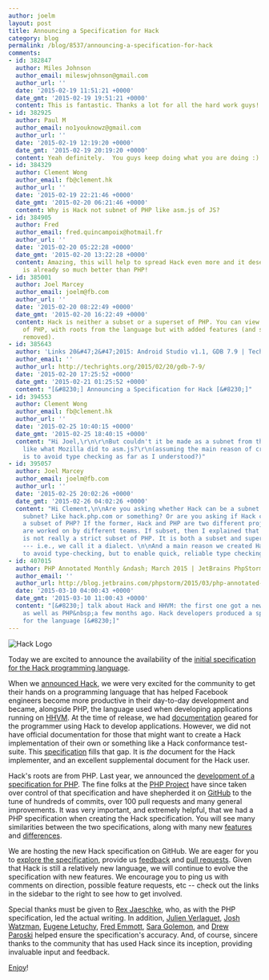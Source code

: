 ```yaml
---
author: joelm
layout: post
title: Announcing a Specification for Hack
category: blog
permalink: /blog/8537/announcing-a-specification-for-hack
comments:
- id: 382847
  author: Miles Johnson
  author_email: mileswjohnson@gmail.com
  author_url: ''
  date: '2015-02-19 11:51:21 +0000'
  date_gmt: '2015-02-19 19:51:21 +0000'
  content: This is fantastic. Thanks a lot for all the hard work guys!
- id: 382925
  author: Paul M
  author_email: no1youknowz@gmail.com
  author_url: ''
  date: '2015-02-19 12:19:20 +0000'
  date_gmt: '2015-02-19 20:19:20 +0000'
  content: Yeah definitely.  You guys keep doing what you are doing :)
- id: 384329
  author: Clement Wong
  author_email: fb@clement.hk
  author_url: ''
  date: '2015-02-19 22:21:46 +0000'
  date_gmt: '2015-02-20 06:21:46 +0000'
  content: Why is Hack not subnet of PHP like asm.js of JS?
- id: 384905
  author: Fred
  author_email: fred.quincampoix@hotmail.fr
  author_url: ''
  date: '2015-02-20 05:22:28 +0000'
  date_gmt: '2015-02-20 13:22:28 +0000'
  content: Amazing, this will help to spread Hack even more and it deserves it. Hack
    is already so much better than PHP!
- id: 385001
  author: Joel Marcey
  author_email: joelm@fb.com
  author_url: ''
  date: '2015-02-20 08:22:49 +0000'
  date_gmt: '2015-02-20 16:22:49 +0000'
  content: Hack is neither a subset or a superset of PHP. You can view it as a dialect
    of PHP, with roots from the language but with added features (and some features
    removed).
- id: 385643
  author: 'Links 20&#47;2&#47;2015: Android Studio v1.1, GDB 7.9 | Techrights'
  author_email: ''
  author_url: http://techrights.org/2015/02/20/gdb-7-9/
  date: '2015-02-20 17:25:52 +0000'
  date_gmt: '2015-02-21 01:25:52 +0000'
  content: "[&#8230;] Announcing a Specification for Hack [&#8230;]"
- id: 394553
  author: Clement Wong
  author_email: fb@clement.hk
  author_url: ''
  date: '2015-02-25 10:40:15 +0000'
  date_gmt: '2015-02-25 18:40:15 +0000'
  content: "Hi Joel,\r\n\r\nBut couldn't it be made as a subnet from the beginning
    like what Mozilla did to asm.js?\r\n(assuming the main reason of creating hack-lang
    is to avoid type checking as far as I understood?)"
- id: 395057
  author: Joel Marcey
  author_email: joelm@fb.com
  author_url: ''
  date: '2015-02-25 20:02:26 +0000'
  date_gmt: '2015-02-26 04:02:26 +0000'
  content: "Hi Clement,\n\nAre you asking whether Hack can be a subnet as in domain
    subnet? Like hack.php.com or something? Or are you asking if Hack can be made
    a subset of PHP? If the former, Hack and PHP are two different projects. They
    are worked on by different teams. If subset, then I explained that below as Hack
    is not really a strict subset of PHP. It is both a subset and superset in ways
    --- i.e., we call it a dialect. \n\nAnd a main reason we created Hack was not
    to avoid type-checking, but to enable quick, reliable type checking. :)"
- id: 407015
  author: PHP Annotated Monthly &ndash; March 2015 | JetBrains PhpStorm Blog
  author_email: ''
  author_url: http://blog.jetbrains.com/phpstorm/2015/03/php-annotated-monthly-march-2015/
  date: '2015-03-10 04:00:43 +0000'
  date_gmt: '2015-03-10 11:00:43 +0000'
  content: "[&#8230;] talk about Hack and HHVM: the first one got a new initial specification,
    as well as PHP&nbsp;a few months ago. Hack developers produced a specification
    for the language [&#8230;]"
---
```


![Hack Logo](/static/images/posts/Screenshot-2015-02-18-10.07.47.png)

Today we are excited to announce the availability of the [initial specification for the Hack programming language](https://github.com/hhvm/hack-langspec/blob/master/spec/00-specification-for-hack.md).

<!--truncate-->

When we [announced Hack](http://hhvm.com/blog/4223/introducing-hack-a-programming-language-for-hhvm), we were very excited for the community to get their hands on a programming language that has helped Facebook engineers become more productive in their day-to-day development and became, alongside PHP, the language used when developing applications running on [HHVM](http://hhvm.com). At the time of release, we had [documentation](http://docs.hhvm.com) geared for the programmer using Hack to develop applications. However, we did not have official documentation for those that might want to create a Hack implementation of their own or something like a Hack conformance test-suite. This [specification](https://github.com/hhvm/hack-langspec/blob/master/spec/00-specification-for-hack.md) fills that gap. It is _the_ document for the Hack implementer, and an excellent supplemental document for the Hack user.

Hack's roots are from PHP. Last year, we announced the [development of a specification for PHP](http://hhvm.com/blog/5723/announcing-a-specification-for-php). The fine folks at the [PHP Project](http://php.net/credits.php) have since taken over control of that specification and have shepherded it on [GitHub](https://github.com/php/php-langspec) to the tune of hundreds of commits, over 100 pull requests and many general improvements. It was very important, and extremely helpful, that we had a PHP specification when creating the Hack specification. You will see many similarities between the two specifications, along with many new [fea](https://github.com/hhvm/hack-langspec/blob/master/spec/05-types.md#types)[tur](https://github.com/hhvm/hack-langspec/blob/master/spec/14-generic-types-methods-and-functions.md)[es](https://github.com/hhvm/hack-langspec/blob/master/spec/21-attributes.md) and [differences](https://github.com/hhvm/hack-langspec/blob/master/spec/23-differences-from-php.md).

We are hosting the new Hack specification on GitHub. We are eager for you to [explore the specification](https://github.com/hhvm/hack-langspec), provide us [feedback](https://github.com/hhvm/hack-langspec/issues) and [pull requests](https://github.com/hhvm/hack-langspec/pulls). Given that Hack is still a relatively new language, we will continue to evolve the specification with new features. We encourage you to ping us with comments on direction, possible feature requests, etc -- check out the links in the sidebar to the right to see how to get involved.

Special thanks must be given to [Rex Jaeschke](https://github.com/RexJaeschke), who, as with the PHP specification, led the actual writing. In addition, [Julien Verlaguet](https://github.com/pikatchu), [Josh Watzman](https://github.com/jwatzman), [Eugene Letuchy](https://github.com/elgenie), [Fred Emmott](https://github.com/fredemmott), [Sara Golemon](https://github.com/sgolemon), and [Drew Paroski](https://github.com/paroski) helped ensure the specification's accuracy. And, of course, sincere thanks to the community that has used Hack since its inception, providing invaluable input and feedback.

[Enjoy](https://github.com/hhvm/hack-langspec/blob/master/spec/00-specification-for-hack.md)!
